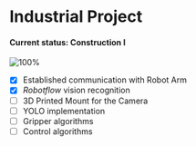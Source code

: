 # Industrial Project 

#### Current status: Construction I 

![100%](https://progress-bar.dev/17)

- [x] Established communication with Robot Arm 
- [x] *Robotflow* vision recognition
- [ ] 3D Printed Mount for the Camera
- [ ] YOLO implementation
- [ ] Gripper algorithms
- [ ] Control algorithms